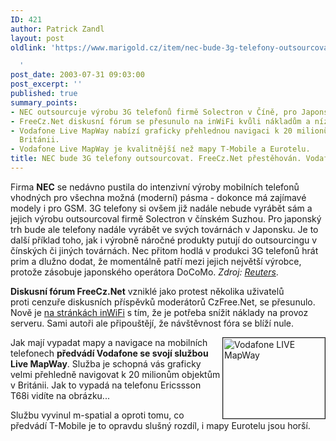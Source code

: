 ```yaml
---
ID: 421
author: Patrick Zandl
layout: post
oldlink: 'https://www.marigold.cz/item/nec-bude-3g-telefony-outsourcovat-freecz-net-prestehovan-vodafone-live-mapway

  '
post_date: 2003-07-31 09:03:00
post_excerpt: ''
published: true
summary_points:
- NEC outsourcuje výrobu 3G telefonů firmě Solectron v Číně, pro Japonsko vyrábí doma.
- FreeCz.Net diskusní fórum se přesunulo na inWiFi kvůli nákladům a nízké návštěvnosti.
- Vodafone Live MapWay nabízí graficky přehlednou navigaci k 20 milionům objektů v
  Británii.
- Vodafone Live MapWay je kvalitnější než mapy T-Mobile a Eurotelu.
title: NEC bude 3G telefony outsourcovat. FreeCz.Net přestěhován. Vodafone LIVE MapWay
---
```


<p>
Firma <STRONG>NEC</STRONG> se nedávno pustila do intenzivní výroby mobilních telefonů vhodných pro všechna možná (moderní) pásma - dokonce má zajímavé modely i pro GSM. 3G telefony si ovšem již nadále nebude vyrábět sám a jejich výrobu outsourcoval firmě Solectron v čínském Suzhou. Pro japonský trh bude ale telefony nadále vyrábět ve svých továrnách v Japonsku. Je to další příklad toho, jak i výrobně náročné produkty putují do outsourcingu v čínských či jiných továrnách. Nec přitom hodlá v produkci 3G telefonů hrát prim a dlužno dodat, že momentálně patří mezi jejich největší výrobce, protože zásobuje japonského operátora DoCoMo. <EM>Zdroj: </EM><A href="http://www.reuters.com/newsArticle.jhtml?storyID=3185424" target=_blank><EM>Reuters</EM></A>.</p>

<p>
<STRONG>Diskusní fórum FreeCz.Net</STRONG> vzniklé jako protest několika uživatelů proti&#160;cenzuře diskusních příspěvků&#160;moderátorů CzFree.Net, se přesunulo. Nově je <A href="http://www.inwifi.cz/phpbb/index.php" target=_blank>na stránkách inWiFi</A> s tím, že je potřeba snížit náklady na provoz serveru. Sami autoři ale připouštějí, že návštěvnost fóra se blíží nule. </p>

<p>
<IMG height=129 alt="Vodafone LIVE MapWay" src="http://beta.marigold.cz/obrazek/mapway.jpg" width=163 align=right border=1>Jak mají vypadat mapy a navigace na mobilních telefonech <STRONG>předvádí Vodafone se svojí službou Live MapWay</STRONG>. Služba je schopná vás graficky velmi přehledně navigovat k 20 milionům objektům v Británii. Jak to vypadá na telefonu Ericssson T68i vidíte na obrázku...</p>

<p>
Službu vyvinul m-spatial a oproti tomu, co předvádí T-Mobile je to opravdu slušný rozdíl, i mapy Eurotelu jsou horší. </p>